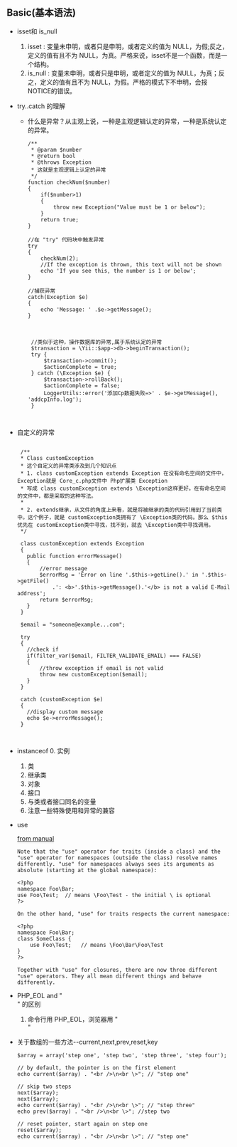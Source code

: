 ## Basic(基本语法)

* isset和 is_null
   1. isset : 变量未申明，或者只是申明，或者定义的值为 NULL，为假;反之，定义的值有且不为 NULL，为真。严格来说，isset不是一个函数，而是一个结构。
   2. is_null : 变量未申明，或者只是申明，或者定义的值为 NULL，为真；反之，定义的值有且不为 NULL，为假。严格的模式下不申明，会报 NOTICE的错误。
   

* try..catch 的理解
   * 什么是异常？从主观上说，一种是主观逻辑认定的异常，一种是系统认定的异常。
      ```   
      /**
       * @param $number
       * @return bool
       * @throws Exception
       * 这就是主观逻辑上认定的异常
       */
      function checkNum($number)
      {
          if($number>1)
          {
              throw new Exception("Value must be 1 or below");
          }
          return true;
      }
      
      //在 "try" 代码块中触发异常
      try
      {
          checkNum(2);
          //If the exception is thrown, this text will not be shown
          echo 'If you see this, the number is 1 or below';
      }
  
      //捕获异常
      catch(Exception $e)
      {
          echo 'Message: ' .$e->getMessage();
      }
      
      
              
       //类似于这种，操作数据库的异常,属于系统认定的异常
       $transaction = \Yii::$app->db->beginTransaction();
       try {
           $transaction->commit();
           $actionComplete = true;
       } catch (\Exception $e) {
           $transaction->rollBack();
           $actionComplete = false;
           LoggerUtils::error('添加Cp数据失败=>' . $e->getMessage(), 'addcpInfo.log');
       } 

        
      ```
      
* 自定义的异常
   ```     
  
    /**
    * Class customException
    * 这个自定义的异常类涉及到几个知识点
    * 1. class customException extends Exception 在没有命名空间的文件中，Exception就是 Core_c.php文件中 Php扩展类 Exception
    * 写成 class customException extends \Exception这样更好。在有命名空间的文件中，都是采取的这种写法。
    *
    * 2. extends继承，从文件的角度上来看，就是将被继承的类的代码引用到了当前类中。这个例子，就是 customException类拥有了 \Exception类的代码。那么 $this优先在 customException类中寻找，找不到，就去 \Exception类中寻找调用。
    */
    
    class customException extends Exception
    {
      public function errorMessage()
      {
          //error message
          $errorMsg = 'Error on line '.$this->getLine().' in '.$this->getFile()
              .': <b>'.$this->getMessage().'</b> is not a valid E-Mail address';
          return $errorMsg;
      }
    }
    
    $email = "someone@example...com";
    
    try
    {
      //check if
      if(filter_var($email, FILTER_VALIDATE_EMAIL) === FALSE)
      {
          //throw exception if email is not valid
          throw new customException($email);
      }
    }
    
    catch (customException $e)
    {
      //display custom message
      echo $e->errorMessage();
    }



   ```
   

* instanceof
   0. 实例
   1. 类
   2. 继承类
   3. 对象
   4. 接口
   5. 与类或者接口同名的变量
   6. 注意一些特殊使用和异常的兼容
   
   
* use

   [from manual](http://php.net/manual/zh/language.oop5.traits.php)
   ```     
   Note that the "use" operator for traits (inside a class) and the "use" operator for namespaces (outside the class) resolve names differently. "use" for namespaces always sees its arguments as absolute (starting at the global namespace):
   
   <?php
   namespace Foo\Bar;
   use Foo\Test;  // means \Foo\Test - the initial \ is optional
   ?>
   
   On the other hand, "use" for traits respects the current namespace:
   
   <?php
   namespace Foo\Bar;
   class SomeClass {
       use Foo\Test;   // means \Foo\Bar\Foo\Test
   }
   ?>
   
   Together with "use" for closures, there are now three different "use" operators. They all mean different things and behave differently.
   
   ```
   
   
 * PHP_EOL and "</br>" 的区别
    1. 命令行用 PHP_EOL，浏览器用 "</br>"
    
 
 * 关于数组的一些方法--current,next,prev,reset,key
    ```
    $array = array('step one', 'step two', 'step three', 'step four');
    
    // by default, the pointer is on the first element
    echo current($array) . "<br />\n<br \>"; // "step one"
    
    // skip two steps
    next($array);
    next($array);
    echo current($array) . "<br />\n<br \>"; // "step three"
    echo prev($array) . "<br />\n<br \>"; //step two
    
    // reset pointer, start again on step one
    reset($array);
    echo current($array) . "<br />\n<br \>"; // "step one"
       
    ```